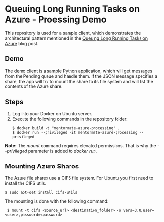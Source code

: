 # Queuing Long Running Tasks on Azure - Proessing Demo
This repository is used for a sample client, which demonstrates the architectural pattern
mentioned in the [Queuing Long Running Tasks on Azure](TODO) blog post.
## Demo
The demo client is a sample Python application, which will get messages from the Pending queue and handle them.
If the JSON message specifies a share, the app will try to mount the share to its file system and will list the contents of the Azure share.
## Steps
1. Log into your Docker on Ubuntu server.
3. Execute  the following commands in the repository folder:
    ```
    $ docker build -t "mentormate-azure-processing" .
    $ docker run --privileged -it mentormate-azure-processing --privileged
    ```

**Note:** The *mount* command requires elevated permissions. That is why the *--privileged* parameter is added to *docker run*.

## Mounting Azure Shares
The Azure file shares use a CIFS file system. For Ubuntu you first need to install the CIFS utils.
```
$ sudo apt-get install cifs-utils
```
The mounting is done with the following command:
```
 $ mount -t cifs <source_url> <destination_folder> -o vers=3.0,user=<user>,password=<password>
```
